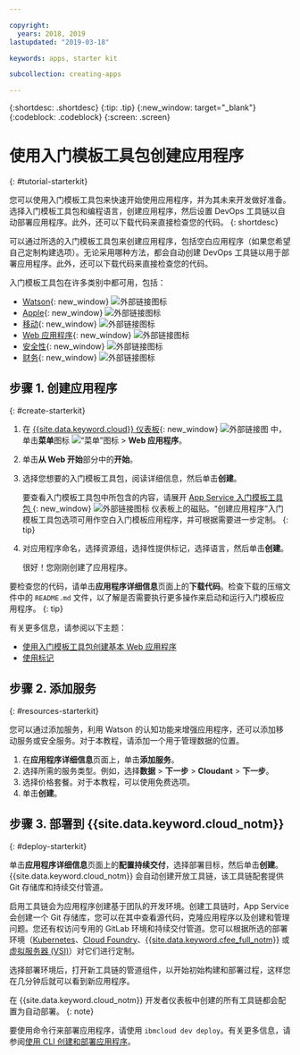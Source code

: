 ```yaml
---

copyright:
  years: 2018, 2019
lastupdated: "2019-03-18"

keywords: apps, starter kit

subcollection: creating-apps

---
```


{:shortdesc: .shortdesc}
{:tip: .tip}
{:new_window: target="_blank"}
{:codeblock: .codeblock}
{:screen: .screen}

# 使用入门模板工具包创建应用程序
{: #tutorial-starterkit}

您可以使用入门模板工具包来快速开始使用应用程序，并为其未来开发做好准备。选择入门模板工具包和编程语言，创建应用程序，然后设置 DevOps 工具链以自动部署应用程序。此外，还可以下载代码来直接检查您的代码。
{: shortdesc}

可以通过所选的入门模板工具包来创建应用程序，包括空白应用程序（如果您希望自己定制构建选项）。无论采用哪种方法，都会自动创建 DevOps 工具链以用于部署应用程序。此外，还可以下载代码来直接检查您的代码。

入门模板工具包在许多类别中都可用，包括：
* [Watson](https://{DomainName}/developer/watson/dashboard){: new_window} ![外部链接图标](../../icons/launch-glyph.svg "外部链接图标")
* [Apple](https://{DomainName}/developer/appledevelopment/dashboard){: new_window} ![外部链接图标](../../icons/launch-glyph.svg "外部链接图标")
* [移动](https://{DomainName}/developer/mobile/dashboard){: new_window} ![外部链接图标](../../icons/launch-glyph.svg "外部链接图标")
* [Web 应用程序](https://{DomainName}/developer/appservice/dashboard){: new_window} ![外部链接图标](../../icons/launch-glyph.svg "外部链接图标")
* [安全性](https://{DomainName}/developer/security/dashboard){: new_window} ![外部链接图标](../../icons/launch-glyph.svg "外部链接图标")
* [财务](https://{DomainName}/developer/finance/dashboard){: new_window} ![外部链接图标](../../icons/launch-glyph.svg "外部链接图标")

## 步骤 1. 创建应用程序
{: #create-starterkit}

1. 在 [{{site.data.keyword.cloud}} 仪表板](https://{DomainName}){: new_window} ![外部链接图](../icons/launch-glyph.svg "外部链接图标") 中，单击**菜单**图标 ![“菜单”图标](../../icons/icon_hamburger.svg) > **Web 应用程序**。

2. 单击**从 Web 开始**部分中的**开始**。

3. 选择您想要的入门模板工具包，阅读详细信息，然后单击**创建**。
    
    要查看入门模板工具包中所包含的内容，请展开 [App Service 入门模板工具包 ](https://{DomainName}/developer/appservice/starter-kits){: new_window} ![外部链接图标](../../icons/launch-glyph.svg "外部链接图标") 仪表板上的磁贴。“创建应用程序”入门模板工具包选项可用作空白入门模板应用程序，并可根据需要进一步定制。
    {: tip}

4. 对应用程序命名，选择资源组，选择性提供标记，选择语言，然后单击**创建**。
    
    很好！您刚刚创建了应用程序。

要检查您的代码，请单击**应用程序详细信息**页面上的**下载代码**。检查下载的压缩文件中的 `README.md` 文件，以了解是否需要执行更多操作来启动和运行入门模板应用程序。
{: tip}

有关更多信息，请参阅以下主题：
 * [使用入门模板工具包创建基本 Web 应用程序](/docs/apps/tutorials?topic=creating-apps-tutorial-webapp)
 * [使用标记](/docs/resources?topic=resources-tag)

## 步骤 2. 添加服务
{: #resources-starterkit}

您可以通过添加服务，利用 Watson 的认知功能来增强应用程序，还可以添加移动服务或安全服务。对于本教程，请添加一个用于管理数据的位置。

1. 在**应用程序详细信息**页面上，单击**添加服务**。
2. 选择所需的服务类型。例如，选择**数据** > **下一步** > **Cloudant** > **下一步**。
3. 选择价格套餐。对于本教程，可以使用免费选项。
4. 单击**创建**。

## 步骤 3. 部署到 {{site.data.keyword.cloud_notm}}
{: #deploy-starterkit}

单击**应用程序详细信息**页面上的**配置持续交付**，选择部署目标，然后单击**创建**。{{site.data.keyword.cloud_notm}} 会自动创建开放工具链，该工具链配套提供 Git 存储库和持续交付管道。

启用工具链会为应用程序创建基于团队的开发环境。创建工具链时，App Service 会创建一个 Git 存储库，您可以在其中查看源代码，克隆应用程序以及创建和管理问题。您还有权访问专用的 GitLab 环境和持续交付管道。您可以根据所选的部署环境（[Kubernetes](/docs/containers?topic=containers-container_index)、[Cloud Foundry](/docs/cloud-foundry-public?topic=cloud-foundry-public-about-cf)、[{{site.data.keyword.cfee_full_notm}}](/docs/cloud-foundry?topic=cloud-foundry-about) 或[虚拟服务器 (VSI)](/docs/vsi?topic=virtual-servers-getting-started-with-virtual-servers)）对它们进行定制。

选择部署环境后，打开新工具链的管道组件，以开始初始构建和部署过程，这样您在几分钟后就可以看到新应用程序。

在 {{site.data.keyword.cloud_notm}} 开发者仪表板中创建的所有工具链都会配置为自动部署。
{: note}

要使用命令行来部署应用程序，请使用 `ibmcloud dev deploy`。有关更多信息，请参阅[使用 CLI 创建和部署应用程序](/docs/apps?topic=creating-apps-create-deploy-app-cli)。

